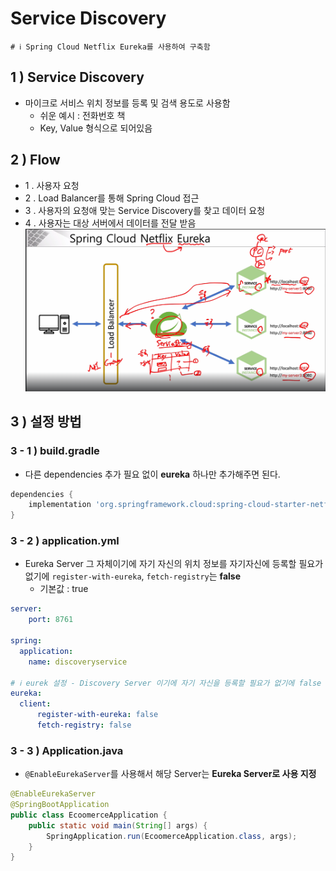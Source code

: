 # Service Discovery

```properties
# ℹ️ Spring Cloud Netflix Eureka를 사용하여 구축함
```

## 1 ) Service Discovery
- 마이크로 서비스 위치 정보를 등록 및 검색 용도로 사용함
  - 쉬운 예시 : 전화번호 책
  - Key, Value 형식으로 되어있음

## 2 ) Flow
-  1 . 사용자 요청
-  2 . Load Balancer를 통해 Spring Cloud 접근
-  3 . 사용자의 요청애 맞는 Service Discovery를 찾고 데이터 요청
-  4 . 사용자는 대상 서버에서 데이터를 전달 받음 
![img.png](img.png)

## 3 ) 설정 방법

### 3 - 1 ) build.gradle
- 다른 dependencies 추가 필요 없이 **eureka** 하나만 추가해주면 된다. 
```groovy
dependencies {
	implementation 'org.springframework.cloud:spring-cloud-starter-netflix-eureka-server'
}
```

### 3 - 2 ) application.yml
- Eureka Server 그 자체이기에 자기 자신의 위치 정보를 자기자신에 등록할 필요가 없기에 `register-with-eureka`, `fetch-registry`는 **false**
  - 기본값 : true 
```yaml
server:
    port: 8761

spring:
  application:
    name: discoveryservice

# ℹ️ eurek 설정 - Discovery Server 이기에 자기 자신을 등록할 필요가 없기에 false 처리 ( 기본 값 : true )
eureka:
  client:
      register-with-eureka: false
      fetch-registry: false
```

### 3 - 3 ) Application.java
- `@EnableEurekaServer`를 사용해서 해당 Server는 **Eureka Server로 사용 지정**
```java
@EnableEurekaServer
@SpringBootApplication
public class EcoomerceApplication {
	public static void main(String[] args) {
		SpringApplication.run(EcoomerceApplication.class, args);
	}
}
```